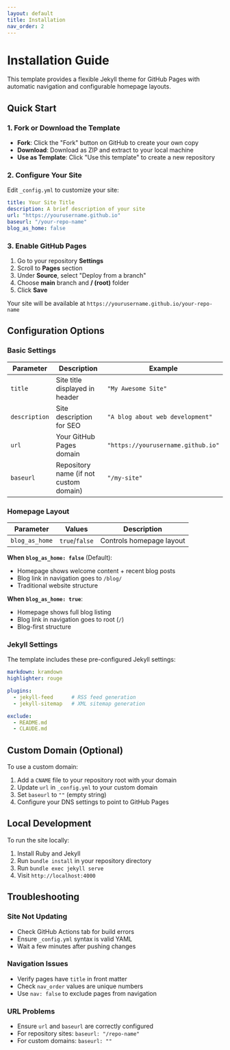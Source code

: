 ```yaml
---
layout: default
title: Installation
nav_order: 2
---
```


# Installation Guide

This template provides a flexible Jekyll theme for GitHub Pages with automatic navigation and configurable homepage layouts.

## Quick Start

### 1. Fork or Download the Template

- **Fork**: Click the "Fork" button on GitHub to create your own copy
- **Download**: Download as ZIP and extract to your local machine
- **Use as Template**: Click "Use this template" to create a new repository

### 2. Configure Your Site

Edit `_config.yml` to customize your site:

```yaml
title: Your Site Title
description: A brief description of your site
url: "https://yourusername.github.io"
baseurl: "/your-repo-name"
blog_as_home: false
```

### 3. Enable GitHub Pages

1. Go to your repository **Settings**
2. Scroll to **Pages** section
3. Under **Source**, select "Deploy from a branch"
4. Choose **main** branch and **/ (root)** folder
5. Click **Save**

Your site will be available at `https://yourusername.github.io/your-repo-name`

## Configuration Options

### Basic Settings

| Parameter | Description | Example |
|-----------|-------------|---------|
| `title` | Site title displayed in header | `"My Awesome Site"` |
| `description` | Site description for SEO | `"A blog about web development"` |
| `url` | Your GitHub Pages domain | `"https://yourusername.github.io"` |
| `baseurl` | Repository name (if not custom domain) | `"/my-site"` |

### Homepage Layout

| Parameter | Values | Description |
|-----------|--------|-------------|
| `blog_as_home` | `true`/`false` | Controls homepage layout |

**When `blog_as_home: false`** (Default):
- Homepage shows welcome content + recent blog posts
- Blog link in navigation goes to `/blog/`
- Traditional website structure

**When `blog_as_home: true`**:
- Homepage shows full blog listing
- Blog link in navigation goes to root (`/`)
- Blog-first structure

### Jekyll Settings

The template includes these pre-configured Jekyll settings:

```yaml
markdown: kramdown
highlighter: rouge

plugins:
  - jekyll-feed      # RSS feed generation
  - jekyll-sitemap   # XML sitemap generation

exclude:
  - README.md
  - CLAUDE.md
```

## Custom Domain (Optional)

To use a custom domain:

1. Add a `CNAME` file to your repository root with your domain
2. Update `url` in `_config.yml` to your custom domain
3. Set `baseurl` to `""` (empty string)
4. Configure your DNS settings to point to GitHub Pages

## Local Development

To run the site locally:

1. Install Ruby and Jekyll
2. Run `bundle install` in your repository directory
3. Run `bundle exec jekyll serve`
4. Visit `http://localhost:4000`

## Troubleshooting

### Site Not Updating
- Check GitHub Actions tab for build errors
- Ensure `_config.yml` syntax is valid YAML
- Wait a few minutes after pushing changes

### Navigation Issues
- Verify pages have `title` in front matter
- Check `nav_order` values are unique numbers
- Use `nav: false` to exclude pages from navigation

### URL Problems
- Ensure `url` and `baseurl` are correctly configured
- For repository sites: `baseurl: "/repo-name"`
- For custom domains: `baseurl: ""`